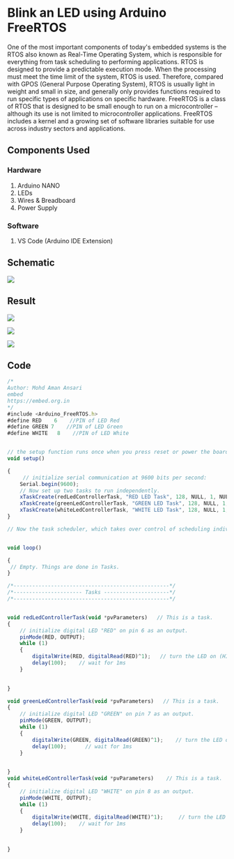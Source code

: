 
# Blink an LED using Arduino FreeRTOS

One of the most important components of today's embedded systems is the RTOS also known as Real-Time Operating System, which is responsible for everything from task scheduling to performing applications. RTOS is designed to provide a predictable execution mode. When the processing must meet the time limit of the system, RTOS is used. Therefore, compared with GPOS (General Purpose Operating System), RTOS is usually light in weight and small in size, and generally only provides functions required to run specific types of applications on specific hardware. FreeRTOS is a class of RTOS that is designed to be small enough to run on a microcontroller – although its use is not limited to microcontroller applications. FreeRTOS includes a kernel and a growing set of software libraries suitable for use across industry sectors and applications.





## Components Used

### Hardware

1. Arduino NANO
2. LEDs
3. Wires & Breadboard
4. Power Supply 

### Software

1. VS Code (Arduino IDE Extension)



## Schematic 

<img src="https://firebasestorage.googleapis.com/v0/b/common-project-63634.appspot.com/o/Blink%20an%20LED%20using%20Arduino%20FreeRTOS%2Fsch1.PNG?alt=media&token=44e77187-535c-468e-9613-f95508481c51"></img>

## Result

<img src="https://firebasestorage.googleapis.com/v0/b/common-project-63634.appspot.com/o/Blink%20an%20LED%20using%20Arduino%20FreeRTOS%2Fim1.jpg?alt=media&token=b275880a-3b6a-46ac-91b4-b3c9fd29d2a3"></img>

<img src="https://firebasestorage.googleapis.com/v0/b/common-project-63634.appspot.com/o/Blink%20an%20LED%20using%20Arduino%20FreeRTOS%2Fimg3.jpg?alt=media&token=1991c694-b8a1-4aaa-a39e-5031945957fb"></img>

<img src="https://firebasestorage.googleapis.com/v0/b/common-project-63634.appspot.com/o/Blink%20an%20LED%20using%20Arduino%20FreeRTOS%2Fimg2.jpg?alt=media&token=1685bcfa-e170-409d-bad4-8e595cce0978"></img>

## Code 

```javascript
/*
Author: Mohd Aman Ansari
embed
https://embed.org.in
*/
#include <Arduino_FreeRTOS.h>
#define RED    6    //PIN of LED Red
#define GREEN 7    //PIN of LED Green
#define WHITE   8    //PIN of LED White


// the setup function runs once when you press reset or power the board
void setup()

{
     // initialize serial communication at 9600 bits per second:
    Serial.begin(9600);
    // Now set up two tasks to run independently.
    xTaskCreate(redLedControllerTask, "RED LED Task", 128, NULL, 1, NULL);
    xTaskCreate(greenLedControllerTask, "GREEN LED Task", 128, NULL, 1, NULL);
    xTaskCreate(whiteLedControllerTask, "WHITE LED Task", 128, NULL, 1, NULL);
}

// Now the task scheduler, which takes over control of scheduling individual tasks, is automatically started.


void loop()

{
 // Empty. Things are done in Tasks.
}

/*--------------------------------------------------*/
/*---------------------- Tasks ---------------------*/
/*--------------------------------------------------*/


void redLedControllerTask(void *pvParameters)   // This is a task.
{
    // initialize digital LED "RED" on pin 6 as an output.
    pinMode(RED, OUTPUT);
    while (1)
    {
        digitalWrite(RED, digitalRead(RED)^1);   // turn the LED on (HIGH is the voltage level)
        delay(100);    // wait for 1ms
    }
    

}

void greenLedControllerTask(void *pvParameters)   // This is a task.
{
    // initialize digital LED "GREEN" on pin 7 as an output.
    pinMode(GREEN, OUTPUT);
    while (1)
    {
        digitalWrite(GREEN, digitalRead(GREEN)^1);    // turn the LED on (HIGH is the voltage level)
        delay(100);      // wait for 1ms
    }
    

}
void whiteLedControllerTask(void *pvParameters)    // This is a task.
{   
    // initialize digital LED "WHITE" on pin 8 as an output.
    pinMode(WHITE, OUTPUT);
    while (1)
    {
        digitalWrite(WHITE, digitalRead(WHITE)^1);     // turn the LED on (HIGH is the voltage level)
        delay(100);    // wait for 1ms
    }
    

}


